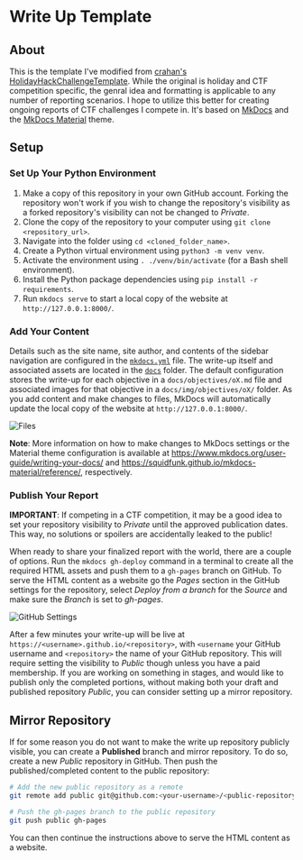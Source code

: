 # Write Up Template

## About

This is the template I've modified from [crahan's](https://github.com/crahan) [HolidayHackChallengeTemplate](https://github.com/crahan/HolidayHackChallengeTemplate/). While the original is holiday and CTF competition specific, the genral idea and formatting is applicable to any number of reporting scenarios. I hope to utilize this better for creating ongoing reports of CTF challenges I compete in. It's based on [MkDocs](https://www.mkdocs.org) and the [MkDocs Material](https://squidfunk.github.io/mkdocs-material/) theme. 

## Setup

### Set Up Your Python Environment

1. Make a copy of this repository in your own GitHub account. Forking the repository won't work if you wish to change the repository's visibility as a forked repository's visibility can not be changed to _Private_.
2. Clone the copy of the repository to your computer using `git clone <repository_url>`.
3. Navigate into the folder using `cd <cloned_folder_name>`.
4. Create a Python virtual environment using `python3 -m venv venv`.
5. Activate the environment using `. ./venv/bin/activate` (for a Bash shell environment).
6. Install the Python package dependencies using `pip install -r requirements`.
7. Run `mkdocs serve` to start a local copy of the website at `http://127.0.0.1:8000/`.

### Add Your Content

Details such as the site name, site author, and contents of the sidebar navigation are configured in the [`mkdocs.yml`](mkdocs.yml) file. The write-up itself and associated assets are located in the [`docs`](docs/) folder. The default configuration stores the write-up for each objective in a `docs/objectives/oX.md` file and associated images for that objective in a `docs/img/objectives/oX/` folder. As you add content and make changes to files, MkDocs will automatically update the local copy of the website at `http://127.0.0.1:8000/`.

![Files](./img/files.png)

**Note**: More information on how to make changes to MkDocs settings or the Material theme configuration is available at https://www.mkdocs.org/user-guide/writing-your-docs/ and https://squidfunk.github.io/mkdocs-material/reference/, respectively.

### Publish Your Report

**IMPORTANT**: If competing in a CTF competition, it may be a good idea to set your repository visibility to _Private_ until the approved publication dates. This way, no solutions or spoilers are accidentally leaked to the public!

When ready to share your finalized report with the world, there are a couple of options. Run the `mkdocs gh-deploy` command in a terminal to create all the required HTML assets and push them to a `gh-pages` branch on GitHub. To serve the HTML content as a website go the _Pages_ section in the GitHub settings for the repository, select _Deploy from a branch_ for the _Source_ and make sure the _Branch_ is set to _gh-pages_.  

![GitHub Settings](./img/github_settings.png)

After a few minutes your write-up will be live at `https://<username>.github.io/<repository>`, with `<username` your GitHub username and `<repository>` the name of your GitHub repository. This will require setting the visibility to _Public_ though unless you have a paid membership. If you are working on something in stages, and would like to publish only the completed portions, without making both your draft and published repository _Public_, you can consider setting up a mirror repository.

## Mirror Repository

If for some reason you do not want to make the write up repository publicly visible, you can create a **Published** branch and mirror repository. To do so, create a new _Public_ repository in GitHub. Then push the published/completed content to the public repository:

```bash linenums="1" title="Mirror Setup"
# Add the new public repository as a remote
git remote add public git@github.com:<your-username>/<public-repository-name>.git

# Push the gh-pages branch to the public repository
git push public gh-pages
```
You can then continue the instructions above to serve the HTML content as a website.